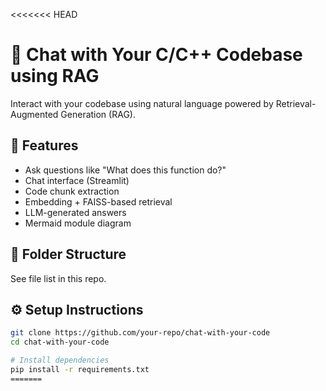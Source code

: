<<<<<<< HEAD
# 💬 Chat with Your C/C++ Codebase using RAG

Interact with your codebase using natural language powered by Retrieval-Augmented Generation (RAG).

## 🚀 Features
- Ask questions like "What does this function do?"
- Chat interface (Streamlit)
- Code chunk extraction
- Embedding + FAISS-based retrieval
- LLM-generated answers
- Mermaid module diagram

## 📁 Folder Structure
See file list in this repo.

## ⚙️ Setup Instructions

```bash
git clone https://github.com/your-repo/chat-with-your-code
cd chat-with-your-code

# Install dependencies
pip install -r requirements.txt
=======

